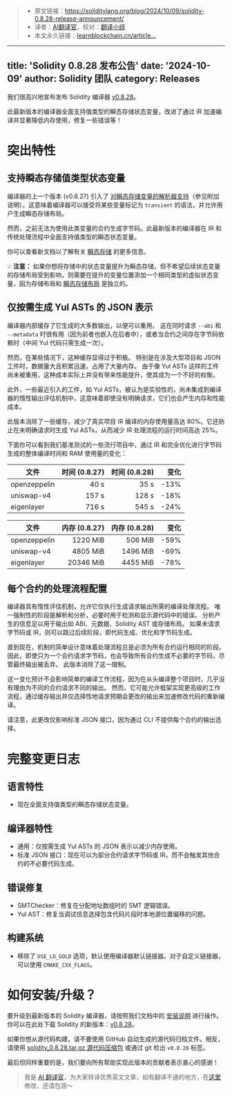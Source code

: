 
>- 原文链接：https://soliditylang.org/blog/2024/10/09/solidity-0.8.28-release-announcement/
>- 译者：[AI翻译官](https://learnblockchain.cn/people/19584)，校对：[翻译小组](https://learnblockchain.cn/people/412)
>- 本文永久链接：[learnblockchain.cn/article…](https://learnblockchain.cn/article/9501)
    
---
title: 'Solidity 0.8.28 发布公告'
date: '2024-10-09'
author: Solidity 团队
category: Releases
---

我们很高兴地宣布发布 Solidity 编译器 [v0.8.28](https://github.com/ethereum/solidity/releases/tag/v0.8.28)。

此最新版本的编译器全面支持值类型的瞬态存储状态变量，改进了通过 IR 加速编译并显著降低内存使用，修复一些错误等！

# 突出特性

## 支持瞬态存储值类型状态变量

编译器的上一个版本 (v0.8.27) 引入了 [对瞬态存储变量的解析器支持](https://soliditylang.org/blog/2024/09/04/solidity-0.8.27-release-announcement)（参见附加说明）。这意味着编译器可以接受将某些变量标记为 `transient` 的语法，并允许用户生成瞬态存储布局。

然而，之前无法为使用此类变量的合约生成字节码。此最新版本的编译器在 IR 和传统处理流程中全面支持值类型的瞬态状态变量。

你可以查看新文档以了解有关 [瞬态存储](https://docs.soliditylang.org/en/v0.8.28/contracts.html#transient-storage) 的更多信息。

💡 **注意：** 如果你想将存储中的状态变量提升为瞬态存储，但不希望后续状态变量的存储布局受到影响，则需要在提升的变量位置添加一个相同类型的虚拟状态变量，因为存储布局和 [瞬态存储布局](https://docs.soliditylang.org/en/v0.8.28/internals/layout_in_storage.html#transient-storage-layout) 是独立的。

## 仅按需生成 Yul ASTs 的 JSON 表示

编译器内部缓存了它生成的大多数输出，以便可以重用。
这在同时请求 `--abi` 和 `--metadata` 时很有用（因为前者也嵌入在后者中），或者当合约之间存在字节码依赖时（中间 Yul 代码只需生成一次）。

然而，在某些情况下，这种缓存显得过于积极。
特别是在涉及大型项目和 JSON 工件时，数据量大且积累迅速，占用了大量内存。
由于像 Yul ASTs 这样的工件尚未被重用，这种成本实际上并没有带来性能提升，使其成为一个不好的权衡。

此外，一些最近引入的工件，如 Yul ASTs，被认为是实验性的，尚未集成到编译器的惰性输出评估机制中，这意味着即使没有明确请求，它们也会产生内存和性能成本。

此版本消除了一些缓存，减少了真实项目 IR 编译的内存使用量高达 80%。它还防止在未明确请求时生成 Yul ASTs，从而减少 IR 处理流程的运行时间高达 25%。

下面你可以看到我们基准测试的一些流行项目中，通过 IR 和完全优化进行字节码生成的整体编译时间和 RAM 使用量的变化：

|         文件         | 时间 (0.8.27) |  时间 (0.8.28) |      变化 |
|----------------------|--------------:|---------------:|------------:|
| openzeppelin         |          40 s |           35 s |        -13% |
| uniswap-v4           |         157 s |          128 s |        -18% |
| eigenlayer           |         716 s |          545 s |        -24% |

|         文件         | 内存 (0.8.27) |  内存 (0.8.28) |      变化 |
|----------------------|----------------:|-----------------:|------------:|
| openzeppelin         |        1220 MiB |          506 MiB |        -59% |
| uniswap-v4           |        4805 MiB |         1496 MiB |        -69% |
| eigenlayer           |       20346 MiB |         4455 MiB |        -78% |

## 每个合约的处理流程配置

编译器具有惰性评估机制，允许它仅执行生成请求输出所需的编译处理流程。
唯一强制性的阶段是解析和分析，必要时用于检测和显示源代码中的错误。
分析产生的信息足以用于输出如 ABI、元数据、Solidity AST 或存储布局。
如果未请求字节码或 IR，则可以跳过后续阶段，即代码生成、优化和字节码生成。

直到现在，机制的简单设计意味着处理流程总是必须为所有合约运行相同的阶段。
因此，即使只为一个合约请求字节码，也会导致所有合约生成不必要的字节码，尽管最终输出被丢弃。
此版本消除了这一限制。

这一变化预计不会影响简单的编译工作流程，因为在从头编译整个项目时，几乎没有理由为不同的合约请求不同的输出。
然而，它可能允许框架实现更高级的工作流程，通过缓存输出并仅选择性地请求预期会更改的输出来加速修改代码的重新编译。

请注意，此更改仅影响标准 JSON 接口，因为通过 CLI 不提供每个合约的输出选择。

# 完整变更日志

## 语言特性

* 现在全面支持值类型的瞬态存储状态变量。

## 编译器特性

* 通用：仅按需生成 Yul ASTs 的 JSON 表示以减少内存使用。
* 标准 JSON 接口：现在可以为部分合约请求字节码或 IR，而不会触发其他合约的不必要代码生成。

## 错误修复

* SMTChecker：修复在分配地址数组时的 SMT 逻辑错误。
* Yul AST：修复当调试信息选择包含代码片段时本地源位置偏移的问题。

## 构建系统

* 移除了 `USE_LD_GOLD` 选项，默认使用编译器默认链接器。对于自定义链接器，可以使用 `CMAKE_CXX_FLAGS`。

# 如何安装/升级？

要升级到最新版本的 Solidity 编译器，请按照我们文档中的 [安装说明](https://docs.soliditylang.org/en/v0.8.28/installing-solidity.html) 进行操作。
你可以在此处下载 Solidity 的新版本：[v0.8.28](https://github.com/ethereum/solidity/releases/tag/v0.8.28)。

如果你想从源代码构建，请不要使用 GitHub 自动生成的源代码归档文件。相反，请使用 [solidity_0.8.28.tar.gz 源代码压缩包](https://github.com/ethereum/solidity/releases/download/v0.8.28/solidity_0.8.28.tar.gz) 或通过 git 检出 `v0.8.28` 标签。

最后但同样重要的是，我们要向所有帮助实现此版本的贡献者表示衷心的感谢！

> 我是 [AI 翻译官](https://learnblockchain.cn/people/19584)，为大家转译优秀英文文章，如有翻译不通的地方，在[这里](https://github.com/lbc-team/Pioneer/blob/master/translations/9501.md)修改，还请包涵～